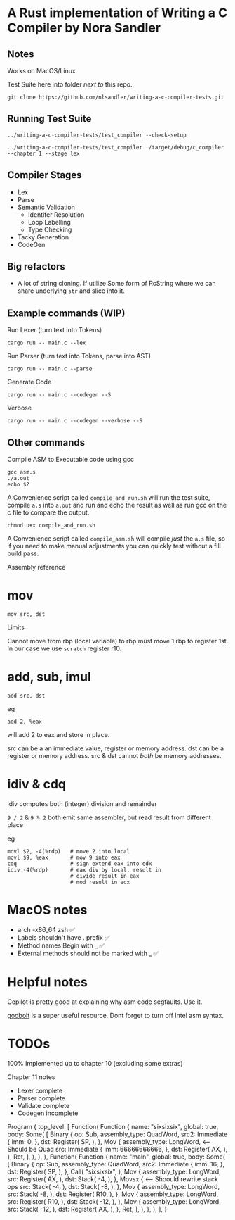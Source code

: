 # A Rust implementation of Writing a C Compiler by Nora Sandler

## Notes

Works on MacOS/Linux

Test Suite here into folder _next to_ this repo. 

`git clone https://github.com/nlsandler/writing-a-c-compiler-tests.git`

## Running Test Suite

`../writing-a-c-compiler-tests/test_compiler --check-setup`

`../writing-a-c-compiler-tests/test_compiler ./target/debug/c_compiler --chapter 1 --stage lex`

## Compiler Stages

* Lex
* Parse
* Semantic Validation
    * Identifer Resolution
    * Loop Labelling
    * Type Checking
* Tacky Generation
* CodeGen

## Big refactors

* A lot of string cloning. If utilize Some form of RcString where we can share underlying `str` and slice into it.

## Example commands (WIP)

Run Lexer (turn text into Tokens)

`cargo run -- main.c --lex `

Run Parser (turn text into Tokens, parse into AST)

`cargo run -- main.c --parse`

Generate Code

`cargo run -- main.c --codegen --S`

Verbose 

`cargo run -- main.c --codegen --verbose --S`

## Other commands

Compile ASM to Executable code using gcc

```
gcc asm.s
./a.out
echo $?
```

A Convenience script called `compile_and_run.sh` will run the test suite, compile `a.s` into `a.out` and run and echo the result as well as run gcc on the c file to compare the output. 

`chmod u+x compile_and_run.sh`

A Convenience script called `compile_asm.sh` will compile _just_ the `a.s` file, so if you need to make manual adjustments you can quickly test without a fill build pass. 

Assembly reference

# mov

`mov src, dst`

Limits

Cannot move from rbp (local variable) to rbp must move 1 rbp to register 1st. In our case we use `scratch` register r10.


# add, sub, imul

`add src, dst`

eg 

`add 2, %eax`

will add 2 to eax and store in place. 

src can be a an immediate value, register or memory address. 
dst can be a register or memory address. 
src & dst cannot _both_ be memory addresses. 

# idiv & cdq

idiv computes both (integer) division and remainder

`9 / 2` & `9 % 2` both emit same assembler, but read result from different place

eg

```
movl $2, -4(%rdp)   # move 2 into local
movl $9, %eax       # mov 9 into eax
cdq                 # sign extend eax into edx
idiv -4(%rdp)       # eax div by local. result in 
                    # divide result in eax
                    # mod result in edx
```


# MacOS notes

* arch -x86_64 zsh ✅
* Labels shouldn't have . prefix ✅
* Method names Begin with _ ✅
* External methods should not be marked with _ ✅

# Helpful notes

Copilot is pretty good at explaining why asm code segfaults. Use it. 

[godbolt](https://godbolt.org/) is a super useful resource. Dont forget to turn off Intel asm syntax.


# TODOs


100% Implemented up to chapter 10 (excluding some extras)

Chapter 11 notes

* Lexer complete
* Parser complete
* Validate complete
* Codegen incomplete 

Program {
    top_level: [
        Function(
            Function {
                name: "sixsixsix",
                global: true,
                body: Some(
                    [
                        Binary {
                            op: Sub,
                            assembly_type: QuadWord,
                            src2: Immediate {
                                imm: 0,
                            },
                            dst: Register(
                                SP,
                            ),
                        },
                        Mov {
                            assembly_type: LongWord, <-- Should be Quad
                            src: Immediate {
                                imm: 66666666666,
                            },
                            dst: Register(
                                AX,
                            ),
                        },
                        Ret,
                    ],
                ),
            },
        ),
        Function(
            Function {
                name: "main",
                global: true,
                body: Some(
                    [
                        Binary {
                            op: Sub,
                            assembly_type: QuadWord,
                            src2: Immediate {
                                imm: 16,
                            },
                            dst: Register(
                                SP,
                            ),
                        },
                        Call(
                            "sixsixsix",
                        ),
                        Mov {
                            assembly_type: LongWord,
                            src: Register(
                                AX,
                            ),
                            dst: Stack(
                                -4,
                            ),
                        },
                        Movsx { <-- Shoould rewrite stack ops
                            src: Stack(
                                -4,
                            ),
                            dst: Stack(
                                -8,
                            ),
                        },
                        Mov {
                            assembly_type: LongWord,
                            src: Stack(
                                -8,
                            ),
                            dst: Register(
                                R10,
                            ),
                        },
                        Mov {
                            assembly_type: LongWord,
                            src: Register(
                                R10,
                            ),
                            dst: Stack(
                                -12,
                            ),
                        },
                        Mov {
                            assembly_type: LongWord,
                            src: Stack(
                                -12,
                            ),
                            dst: Register(
                                AX,
                            ),
                        },
                        Ret,
                    ],
                ),
            },
        ),
    ],
}